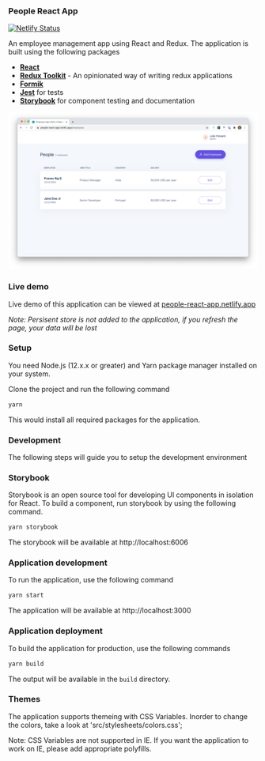 ### People React App

[![Netlify Status](https://api.netlify.com/api/v1/badges/f599e6b1-f9ec-41df-b724-c126e964ff87/deploy-status)](https://app.netlify.com/sites/people-react-app/deploys)

An employee management app using React and Redux. The application is built using the following packages

- [**React**](https://reactjs.org)
- [**Redux Toolkit**](https://redux-toolkit.js.org) - An opinionated way of writing redux applications
- [**Formik**](https://formik.org)
- [**Jest**](https://jestjs.io) for tests
- [**Storybook**](https://storybook.js.org) for component testing and documentation

![App](.github/screenshots/app.png)

### Live demo

Live demo of this application can be viewed at [people-react-app.netlify.app](https://people-react-app.netlify.app)

*Note: Persisent store is not added to the application, if you refresh the page, your data will be lost*

### Setup

You need Node.js (12.x.x or greater) and Yarn package manager installed on your system.

Clone the project and run the following command

```bash
yarn
```

This would install all required packages for the application.

### Development

The following steps will guide you to setup the development environment

### Storybook

Storybook is an open source tool for developing UI components in isolation for React. To build a component, run storybook by using the following command.

```bash
yarn storybook
```

The storybook will be available at http://localhost:6006

### Application development

To run the application, use the following command

```bash
yarn start
```

The application will be available at http://localhost:3000

### Application deployment

To build the application for production, use the following commands

```bash
yarn build
```

The output will be available in the `build` directory.

### Themes

The application supports themeing with CSS Variables. Inorder to change the colors, take a look at 'src/stylesheets/colors.css';

Note: CSS Variables are not supported in IE. If you want the application to work on IE, please add appropriate polyfills.

